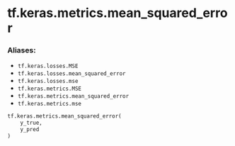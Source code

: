 <div itemscope itemtype="http://developers.google.com/ReferenceObject">
<meta itemprop="name" content="tf.keras.metrics.mean_squared_error" />
<meta itemprop="path" content="Stable" />
</div>

# tf.keras.metrics.mean_squared_error

### Aliases:

* `tf.keras.losses.MSE`
* `tf.keras.losses.mean_squared_error`
* `tf.keras.losses.mse`
* `tf.keras.metrics.MSE`
* `tf.keras.metrics.mean_squared_error`
* `tf.keras.metrics.mse`

``` python
tf.keras.metrics.mean_squared_error(
    y_true,
    y_pred
)
```


